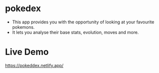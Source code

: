 # pokedex
- This app provides you with the opportunity of looking at your favourite pokemons.
- It lets you analyse their base stats, evolution, moves and more.

# Live Demo
https://pokeddex.netlify.app/

